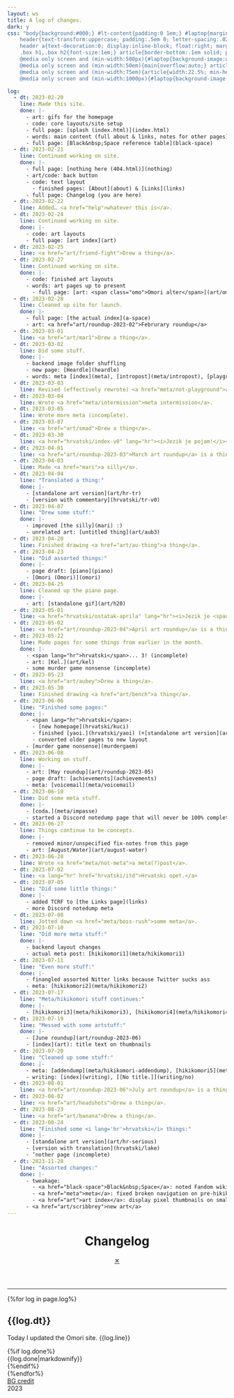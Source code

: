 ```yaml
---
layout: ws
title: A log of changes.
dark: y
css: "body{background:#000;} #lt-content{padding:0 1em;} #laptop{margin:1em auto; border:.5em #000 solid; box-shadow:0 0 0 .15em #808080; background:url(assets/img/bg-wall-500.png) no-repeat fixed center; background-size:cover;} hr{border:0; height:.1em; background:#fff; margin:0 -1em;} .box{margin:1em;} #bar{background:#bfbfbf; border-top:.1em #efefef solid; font-family:monospace; text-transform:uppercase;} .lt-box{display:inline-block; margin:.25em; padding:.25em .5em; border:.1em #808080 solid;} #bar a{text-decoration:none; font-weight:bold;} #bar a:focus,#bar a:hover,#bar a:active{color:initial; background:#808080; border-color:#404040;} .lt-box:last-child{float:right; cursor:default; border-color:#dfdfdf;}
	header{text-transform:uppercase; padding:.5em 0; letter-spacing:.025em;}
	header a{text-decoration:0; display:inline-block; float:right; margin-top:-1.5em; margin-right:-.75em; padding:0 .35em; border:.1em #fff solid;} header a:hover,header a:focus,header a:active{color:red; border-color:inherit; background:#fff;}
	.box h1,.box h2{font-size:1em;} article{border-bottom:.1em solid; padding:.5em 0;} article:last-of-type{border:0;} .box h2{color:inherit;} p span{display:inline-block;} .done{font-size:.85em; margin-top:-1em;} .box li>ul{margin-bottom:0;}
	@media only screen and (min-width:500px){#laptop{background-image:url(assets/img/bg-wall-1000.png);}}
	@media only screen and (min-width:50em){main{overflow:auto;} article{width:47.5%; float:left; margin-right:2.5%;} @supports (display:flex){main{display:flex; flex-wrap:wrap;} article{margin:0;}  article:nth-child(odd){margin-right:2.5%;} article:nth-child(even){margin-left:2.5%;}}}
	@media only screen and (min-width:75em){article{width:22.5%; min-height:20em;} /*https://stackoverflow.com/questions/4844456/is-it-possible-to-select-the-last-n-items-with-nth-child*/ article:nth-last-child(-n+4){border-bottom:0;} @supports (display:flex){article{min-height:auto; width:23.5%;} article:nth-child(odd){margin-right:0;} article:nth-child(even){margin-left:0;} article{margin-right:1.5% !important;}}
	@media only screen and (min-width:1000px){#laptop{background-image:url(assets/img/bg-wall-2000.png); max-width:1500px;}"

log:
  - dt: 2023-02-20
    line: Made this site.
    done: |-
      - art: gifs for the homepage
      - code: core layouts/site setup
      - full page: [splash (index.html)](index.html)
      - words: main content (full about & links, notes for other pages)
      - full page: [Black&nbsp;Space reference table](black-space)
  - dt: 2023-02-21
    line: Continued working on site.
    done: |-
      - full page: [nothing here (404.html)](nothing)
      - art/code: back button
      - code: text layout
        - finished pages: [About](about) & [Links](links)
      - full page: Changelog (you are here)
  - dt: 2023-02-22
    line: Added… <a href="help">whatever this is</a>.
  - dt: 2023-02-24
    line: Continued working on site.
    done: |-
      - code: art layouts
      - full page: [art index](art)
  - dt: 2023-02-25
    line: <a href="art/friend-fight">Drew a thing</a>.
  - dt: 2023-02-27
    line: Continued working on site.
    done: |-
      - code: finished art layouts
      - words: art pages up to present
        - full page: [art: <span class="omo">Omori alter</span>](art/omori-alter)
  - dt: 2023-02-28
    line: Cleaned up site for launch.
    done: |-
      - full page: [the actual index](a-space)
      - art: <a href="art/roundup-2023-02">Februrary roundup</a>
  - dt: 2023-03-01
    line: <a href="art/mar1">Drew a thing</a>.
  - dt: 2023-03-02
    line: Did some stuff.
    done: |-
      - backend image folder shuffling
      - new page: [Heardle](heardle)
      - words: meta [index](meta), [intropost](meta/intropost), [playground](meta/playground), [not-playground](meta/not-playground)
  - dt: 2023-03-03
    line: Revised (effectively rewrote) <a href="meta/not-playground">a post from yesterday</a>.
  - dt: 2023-03-04
    line: Wrote <a href="meta/intermission">meta intermission</a>.
  - dt: 2023-03-05
    line: Wrote more meta (incomplete).
  - dt: 2023-03-07
    line: <a href="art/smad">Drew a thing</a>.
  - dt: 2023-03-30
    line: <a href="hrvatski/index-v0" lang="hr"><i>Jezik je pojam!</i></a>
  - dt: 2023-04-01
    line: <a href="art/roundup-2023-03">March art roundup</a> is a thing.
  - dt: 2023-04-03
    line: Made <a href="mari">a silly</a>.
  - dt: 2023-04-04
    line: "Translated a thing:"
    done: |-
      - [standalone art version](art/hr-tr)
      - [version with commentary](hrvatski/tr-v0)
  - dt: 2023-04-07
    line: "Drew some stuff:"
    done: |-
      - improved [the silly](mari) :)
      - unrelated art: [untitled thing](art/aub3)
  - dt: 2023-04-20
    line: Finished drawing <a href="art/au-thing">a thing</a>.
  - dt: 2023-04-23
    line: "Did assorted things:"
    done: |-
      - page draft: [piano](piano)
      - [Omori (Omori)](omori)
  - dt: 2023-04-25
    line: Cleaned up the piano page.
    done: |-
      - art: [standalone gif](art/h20)
  - dt: 2023-05-01
    line: <a href="hrvatski/ostatak-aprila" lang="hr"><i>Jezik je <span lang="en">(still)</span> pojam!</i></a>
  - dt: 2023-05-02
    line: <a href="art/roundup-2023-04">April art roundup</a> is a thing.
  - dt: 2023-05-22
    line: Made pages for some things from earlier in the month.
    done: |-
      - <span lang="hr">hrvatski</span>... 3! (incomplete)
      - art: [Kel.](art/kel)
      - some murder game nonsense (incomplete)
  - dt: 2023-05-23
    line: <a href="art/aubey">Drew a thing</a>.
  - dt: 2023-05-30
    line: Finished drawing <a href="art/bench">a thing</a>.
  - dt: 2023-06-06
    line: "Finished some pages:"
    done: |-
      - <span lang="hr">hrvatski</span>:
        - [new homepage](hrvatski/kuci)
        - finished [yaoi.](hrvatski/yaoi) (+[standalone art version](art/hr-yaoi))
        - converted older pages to new layout
      - [murder game nonsense](murdergaem)
  - dt: 2023-06-08
    line: Working on stuff.
    done: |-
      - art: [May roundup](art/roundup-2023-05)
      - page draft: [achievements](achievements)
      - meta: [voicemail](meta/voicemail)
  - dt: 2023-06-10
    line: Did some meta stuff.
    done: |-
      - [coda.](meta/impasse)
      - started a Discord notedump page that will never be 100% complete
  - dt: 2023-06-27
    line: Things continue to be concepts.
    done: |-
      - removed minor/unspecified fix-notes from this page
      - art: [August/Water](art/august-water)
  - dt: 2023-06-28
    line: Wrote <a href="meta/not-meta">a meta(?)post</a>.
  - dt: 2023-07-02
    line: <a lang="hr" href="hrvatski/itd">Hrvatski opet.</a>
  - dt: 2023-07-05
    line: "Did some little things:"
    done: |-
      - added TCRF to [the Links page](links)
      - more Discord notedump meta
  - dt: 2023-07-08
    line: Jotted down <a href="meta/boss-rush">some meta</a>.
  - dt: 2023-07-10
    line: "Did more meta stuff:"
    done: |-
      - backend layout changes
      - actual meta post: [hikikomori1](meta/hikikomori1)
  - dt: 2023-07-11
    line: "Even more stuff:"
    done: |-
      - finangled assorted Nitter links because Twitter sucks ass
      - meta: [hikikomori2](meta/hikikomori2)
  - dt: 2023-07-17
    line: "Meta/hikikomori stuff continues:"
    done: |-
      - [hikikomori3](meta/hikikomori3), [hikikomori4](meta/hikikomori4)
  - dt: 2023-07-19
    line: "Messed with some artstuff:"
    done: |-
      - [June roundup](art/roundup-2023-06)
      - [index](art): title text on thumbnails
  - dt: 2023-07-20
    line: "Cleaned up some stuff:"
    done: |-
      - meta: [addendump](meta/hikikomori-addendump), [hikikomori5](meta/hikikomori5)
      - writing: [index](writing), [[No title.]](writing/no)
  - dt: 2023-08-01
    line: <a href="art/roundup-2023-06">July art roundup</a> is a thing.
  - dt: 2023-08-02
    line: <a href="art/headshots">Drew a thing</a>.
  - dt: 2023-08-23
    line: <a href="art/banana">Drew a thing</a>.
  - dt: 2023-08-24
    line: "Finished some <i lang='hr'>hrvatski</i> things:"
    done: |-
      - [standalone art version](art/hr-serious)
      - [version with translation](hrvatski/lake)
      - ’nother page (incomplete)
  - dt: 2023-11-28
    line: "Assorted changes:"
    done: |-
      - tweakage:
        - <a href="black-space">Black&nbsp;Space</a>: noted Fandom wiki changes, fixed broken images
        - <a href="meta">meta</a>: fixed broken navigation on pre-hikikomori posts
        - <a href="art">art index</a>: display pixel thumbnails on smaller screens
      - <a href="art/scribbrey">new art</a>
---
```

<div id="lt-content"><div id="laptop">
	<div class="box">
		<header><h1>Changelog</h1><a href="a-space">✕</a></header>
		<hr>
		<main>{%for log in page.log%}<article><h2>{{log.dt}}</h2><p><span>Today I updated the <span class="omo">Omori</span> site.</span> <span>{{log.line}}</span></p>{%if log.done%}<div class="done">{{log.done|markdownify}}</div>{%endif%}</article>{%endfor%}</main>
	</div><div id="bar">
		<a href="https://unsplash.com/photos/4Zaq5xY5M_c" class="lt-box">BG credit</a>
		<div class="lt-box">2023</div>
</div><!--/#bar--></div></div>